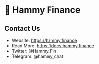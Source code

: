 # 🐹 Hammy Finance

## Contact Us
- Website: https://hammy.finance
- Read More: https://docs.hammy.finance
- Twitter: @Hammy_Fin
- Telegram: @hammy_chat

